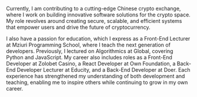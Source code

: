 Currently, I am contributing to a cutting-edge Chinese crypto exchange, where I work on building innovative software solutions for the crypto space. My role revolves around creating secure, scalable, and efficient systems that empower users and drive the future of cryptocurrency.

I also have a passion for education, which I express as a Front-End Lecturer at Mziuri Programming School, where I teach the next generation of developers. Previously, I lectured on Algorithmics at Global, covering Python and JavaScript. My career also includes roles as a Front-End Developer at Zolobet Casino, a React Developer at Own Foundation, a Back-End Developer Lecturer at Educity, and a Back-End Developer at Doer. Each experience has strengthened my understanding of both development and teaching, enabling me to inspire others while continuing to grow in my own career.
